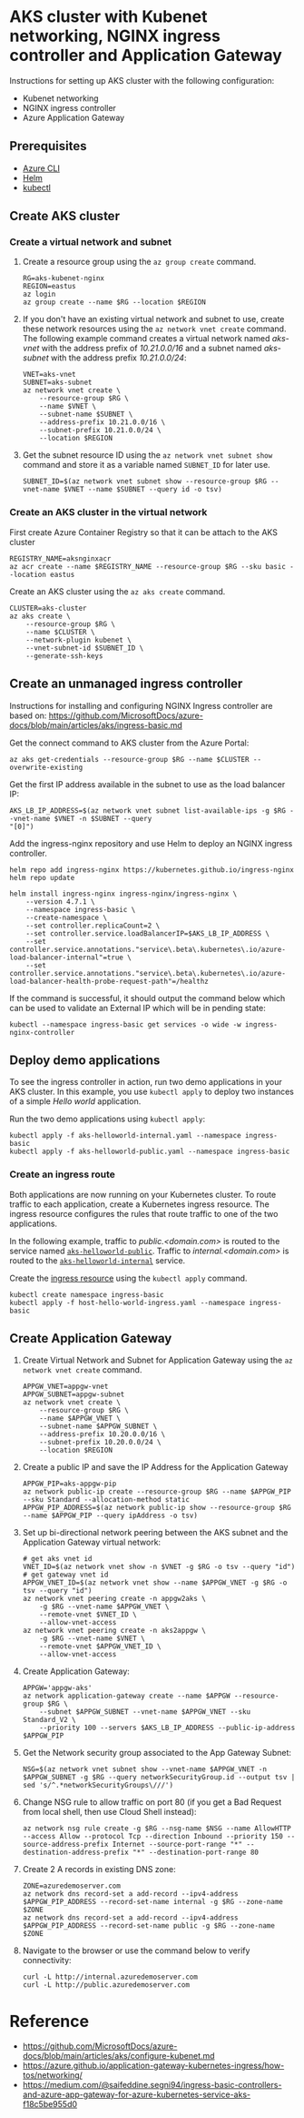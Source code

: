# AKS cluster with Kubenet networking, NGINX ingress controller and Application Gateway
Instructions for setting up AKS cluster with the following configuration:
* Kubenet networking
* NGINX ingress controller
* Azure Application Gateway

## Prerequisites
* [Azure CLI](https://learn.microsoft.com/en-us/cli/azure/)
* [Helm](https://helm.sh/docs/intro/install/)
* [kubectl](https://kubernetes.io/docs/tasks/tools/)

## Create AKS cluster

### Create a virtual network and subnet

1. Create a resource group using the `az group create` command.

    ```azurecli-interactive
    RG=aks-kubenet-nginx
    REGION=eastus
    az login
    az group create --name $RG --location $REGION
    ```

1. If you don't have an existing virtual network and subnet to use, create these network resources using the `az network vnet create` command. The following example command creates a virtual network named *aks-vnet* with the address prefix of *10.21.0.0/16* and a subnet named *aks-subnet* with the address prefix *10.21.0.0/24*:

    ```azurecli-interactive
    VNET=aks-vnet
    SUBNET=aks-subnet
    az network vnet create \
        --resource-group $RG \
        --name $VNET \
        --subnet-name $SUBNET \
        --address-prefix 10.21.0.0/16 \
        --subnet-prefix 10.21.0.0/24 \
        --location $REGION
    ```

1. Get the subnet resource ID using the `az network vnet subnet show` command and store it as a variable named `SUBNET_ID` for later use.

    ```azurecli-interactive
    SUBNET_ID=$(az network vnet subnet show --resource-group $RG --vnet-name $VNET --name $SUBNET --query id -o tsv)
    ```

### Create an AKS cluster in the virtual network
First create Azure Container Registry so that it can be attach to the AKS cluster

```
REGISTRY_NAME=aksnginxacr
az acr create --name $REGISTRY_NAME --resource-group $RG --sku basic --location eastus
```

Create an AKS cluster using the `az aks create` command.

```azurecli-interactive
CLUSTER=aks-cluster
az aks create \
    --resource-group $RG \
    --name $CLUSTER \
    --network-plugin kubenet \
    --vnet-subnet-id $SUBNET_ID \
    --generate-ssh-keys 
```

## Create an unmanaged ingress controller
Instructions for installing and configuring NGINX Ingress controller are based on: https://github.com/MicrosoftDocs/azure-docs/blob/main/articles/aks/ingress-basic.md

Get the connect command to AKS cluster from the Azure Portal:

```
az aks get-credentials --resource-group $RG --name $CLUSTER --overwrite-existing
```

Get the first IP address available in the subnet to use as the load balancer IP:
```
AKS_LB_IP_ADDRESS=$(az network vnet subnet list-available-ips -g $RG --vnet-name $VNET -n $SUBNET --query
"[0]")
```

Add the ingress-nginx repository and use Helm to deploy an NGINX ingress controller. 

```console
helm repo add ingress-nginx https://kubernetes.github.io/ingress-nginx
helm repo update

helm install ingress-nginx ingress-nginx/ingress-nginx \
    --version 4.7.1 \
    --namespace ingress-basic \
    --create-namespace \
    --set controller.replicaCount=2 \
    --set controller.service.loadBalancerIP=$AKS_LB_IP_ADDRESS \
    --set controller.service.annotations."service\.beta\.kubernetes\.io/azure-load-balancer-internal"=true \
    --set controller.service.annotations."service\.beta\.kubernetes\.io/azure-load-balancer-health-probe-request-path"=/healthz 
```

If the command is successful, it should output the command below which can be used to validate an External IP which will be in pending state:

```
kubectl --namespace ingress-basic get services -o wide -w ingress-nginx-controller
```

## Deploy demo applications

To see the ingress controller in action, run two demo applications in your AKS cluster. In this example, you use `kubectl apply` to deploy two instances of a simple *Hello world* application.

Run the two demo applications using `kubectl apply`:

```console
kubectl apply -f aks-helloworld-internal.yaml --namespace ingress-basic
kubectl apply -f aks-helloworld-public.yaml --namespace ingress-basic
```

### Create an ingress route

Both applications are now running on your Kubernetes cluster. To route traffic to each application, create a Kubernetes ingress resource. The ingress resource configures the rules that route traffic to one of the two applications.

In the following example, traffic to *public.<domain.com>* is routed to the service named [`aks-helloworld-public`](aks-helloworld-public.yaml). Traffic to *internal.<domain.com>* is routed to the [`aks-helloworld-internal`](aks-helloworld-internal.yaml) service.

Create the [ingress resource](host-hello-world-ingress.yaml) using the `kubectl apply` command.

```
kubectl create namespace ingress-basic
kubectl apply -f host-hello-world-ingress.yaml --namespace ingress-basic
```

## Create Application Gateway

1. Create Virtual Network and Subnet for Application Gateway using the `az network vnet create` command. 

    ```azurecli-interactive
    APPGW_VNET=appgw-vnet
    APPGW_SUBNET=appgw-subnet
    az network vnet create \
        --resource-group $RG \
        --name $APPGW_VNET \
        --subnet-name $APPGW_SUBNET \
        --address-prefix 10.20.0.0/16 \
        --subnet-prefix 10.20.0.0/24 \
        --location $REGION
    ```

1. Create a public IP and save the IP Address for the Application Gateway

    ```console
    APPGW_PIP=aks-appgw-pip
    az network public-ip create --resource-group $RG --name $APPGW_PIP --sku Standard --allocation-method static
    APPGW_PIP_ADDRESS=$(az network public-ip show --resource-group $RG --name $APPGW_PIP --query ipAddress -o tsv)
    ```

1. Set up bi-directional network peering between the AKS subnet and the Application Gateway virtual network:

    ```command
    # get aks vnet id 
    VNET_ID=$(az network vnet show -n $VNET -g $RG -o tsv --query "id")
    # get gateway vnet id
    APPGW_VNET_ID=$(az network vnet show --name $APPGW_VNET -g $RG -o tsv --query "id")
    az network vnet peering create -n appgw2aks \
        -g $RG --vnet-name $APPGW_VNET \
        --remote-vnet $VNET_ID \
        --allow-vnet-access
    az network vnet peering create -n aks2appgw \
        -g $RG --vnet-name $VNET \
        --remote-vnet $APPGW_VNET_ID \
        --allow-vnet-access
    ```

1. Create Application Gateway:
    ```
    APPGW='appgw-aks' 
    az network application-gateway create --name $APPGW --resource-group $RG \
        --subnet $APPGW_SUBNET --vnet-name $APPGW_VNET --sku Standard_V2 \
        --priority 100 --servers $AKS_LB_IP_ADDRESS --public-ip-address $APPGW_PIP
    ```

1. Get the Network security group associated to the App Gateway Subnet:
    ```
    NSG=$(az network vnet subnet show --vnet-name $APPGW_VNET -n $APPGW_SUBNET -g $RG --query networkSecurityGroup.id --output tsv | sed 's/^.*networkSecurityGroups\///')
    ```

1. Change NSG rule to allow traffic on port 80 (if you get a Bad Request from local shell, then use Cloud Shell instead):
    ```
    az network nsg rule create -g $RG --nsg-name $NSG --name AllowHTTP --access Allow --protocol Tcp --direction Inbound --priority 150 --source-address-prefix Internet --source-port-range "*" --destination-address-prefix "*" --destination-port-range 80
    ```

1. Create 2 A records in existing DNS zone:
    ```
    ZONE=azuredemoserver.com
    az network dns record-set a add-record --ipv4-address $APPGW_PIP_ADDRESS --record-set-name internal -g $RG --zone-name $ZONE
    az network dns record-set a add-record --ipv4-address $APPGW_PIP_ADDRESS --record-set-name public -g $RG --zone-name $ZONE
    ```

1. Navigate to the browser or use the command below to verify connectivity:
    ```
    curl -L http://internal.azuredemoserver.com
    curl -L http://public.azuredemoserver.com
    ```


# Reference
* https://github.com/MicrosoftDocs/azure-docs/blob/main/articles/aks/configure-kubenet.md
* https://azure.github.io/application-gateway-kubernetes-ingress/how-tos/networking/
* https://medium.com/@saifeddine.segni94/ingress-basic-controllers-and-azure-app-gateway-for-azure-kubernetes-service-aks-f18c5be955d0